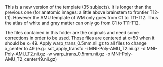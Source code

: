 This is a new version of the template (35 subjects). It is longer than the previous one (for anatomic images: a little above brainstem to frontier T12-L1).
However the AMU template of WM only goes from C1 to T11-T12. Thus the atlas of white and gray matter can only go from C1 to T11-T12.

The files contained in this folder are the originals and need some corrections in order to be used.
Those files are centered at x=50 when it should be x=49.
Apply warp_trans_0.5mm.nii.gz to all files to change x_center to 49 
(e.g.: sct_apply_transfo -i MNI-Poly-AMU_T2.nii.gz -d MNI-Poly-AMU_T2.nii.gz -w warp_trans_0.5mm.nii.gz -o MNI-Poly-AMU_T2_center49.nii.gz)


